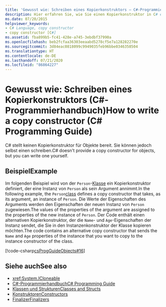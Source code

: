 ```yaml
---
title: 'Gewusst wie: Schreiben eines Kopierkonstruktors – C#-Programmierhandbuch'
description: Hier erfahren Sie, wie Sie einen Kopierkonstruktor in C# erstellen, der eine Instanz einer Klasse akzeptiert und eine neue Instanz mit den Werten der Eingabe zurückgibt.
ms.date: 07/20/2015
helpviewer_keywords:
- C# Language, copy constructor
- copy constructor [C#]
ms.assetid: fba899b5-fc41-428e-a745-3ebdbf37990a
ms.openlocfilehash: beb2fcfaa36303eeaabd5278cf5e7a128282270e
ms.sourcegitcommit: 3d84eac0818099c9949035feb96bbe0346358504
ms.translationtype: HT
ms.contentlocale: de-DE
ms.lasthandoff: 07/21/2020
ms.locfileid: "86864227"
---
```

# <a name="how-to-write-a-copy-constructor-c-programming-guide"></a><span data-ttu-id="8d4ff-103">Gewusst wie: Schreiben eines Kopierkonstruktors (C#-Programmierhandbuch)</span><span class="sxs-lookup"><span data-stu-id="8d4ff-103">How to write a copy constructor (C# Programming Guide)</span></span>
<span data-ttu-id="8d4ff-104">C# stellt keinen Kopierkonstruktor für Objekte bereit. Sie können jedoch selbst einen schreiben.</span><span class="sxs-lookup"><span data-stu-id="8d4ff-104">C# doesn't provide a copy constructor for objects, but you can write one yourself.</span></span>  
  
## <a name="example"></a><span data-ttu-id="8d4ff-105">Beispiel</span><span class="sxs-lookup"><span data-stu-id="8d4ff-105">Example</span></span>  
 <span data-ttu-id="8d4ff-106">Im folgenden Beispiel wird von der `Person`-[Klasse](../../language-reference/keywords/class.md) ein Kopierkonstruktor definiert, der eine Instanz von `Person` als sein Argument annimmt.</span><span class="sxs-lookup"><span data-stu-id="8d4ff-106">In the following example, the `Person`[class](../../language-reference/keywords/class.md) defines a copy constructor that takes, as its argument, an instance of `Person`.</span></span> <span data-ttu-id="8d4ff-107">Die Werte der Eigenschaften des Arguments werden den Eigenschaften der neuen Instanz von `Person` zugewiesen.</span><span class="sxs-lookup"><span data-stu-id="8d4ff-107">The values of the properties of the argument are assigned to the properties of the new instance of `Person`.</span></span> <span data-ttu-id="8d4ff-108">Der Code enthält einen alternativen Kopierkonstruktor, der die `Name`- und `Age`-Eigenschaften der Instanz sendet, die Sie in den Instanzenkonstruktor der Klasse kopieren möchten.</span><span class="sxs-lookup"><span data-stu-id="8d4ff-108">The code contains an alternative copy constructor that sends the `Name` and `Age` properties of the instance that you want to copy to the instance constructor of the class.</span></span>  
  
 [!code-csharp[csProgGuideObjects#16](~/samples/snippets/csharp/VS_Snippets_VBCSharp/csProgGuideObjects/CS/Objects.cs#16)]  
  
## <a name="see-also"></a><span data-ttu-id="8d4ff-109">Siehe auch</span><span class="sxs-lookup"><span data-stu-id="8d4ff-109">See also</span></span>

- <xref:System.ICloneable>
- [<span data-ttu-id="8d4ff-110">C#-Programmierhandbuch</span><span class="sxs-lookup"><span data-stu-id="8d4ff-110">C# Programming Guide</span></span>](../index.md)
- [<span data-ttu-id="8d4ff-111">Klassen und Strukturen</span><span class="sxs-lookup"><span data-stu-id="8d4ff-111">Classes and Structs</span></span>](./index.md)
- [<span data-ttu-id="8d4ff-112">Konstruktoren</span><span class="sxs-lookup"><span data-stu-id="8d4ff-112">Constructors</span></span>](./constructors.md)
- [<span data-ttu-id="8d4ff-113">Finalizer</span><span class="sxs-lookup"><span data-stu-id="8d4ff-113">Finalizers</span></span>](./destructors.md)
